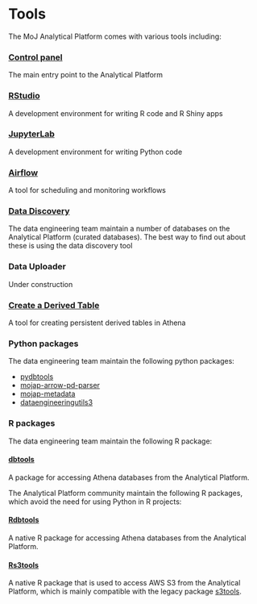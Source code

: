 # Tools

The MoJ Analytical Platform comes with various tools including:

### [Control panel](control-panel.html) 
The main entry point to the Analytical Platform
### [RStudio](rstudio)
A development environment for writing R code and R Shiny apps

### [JupyterLab](jupyterlab) 
A development environment for writing Python code

### [Airflow](airflow) 
A tool for scheduling and monitoring workflows

### [Data Discovery](../data/curated-databases/data-documentation)
The data engineering team maintain a number of databases on the Analytical Platform (curated databases). The best way to find out about these is using the data discovery tool

### Data Uploader
Under construction

### [Create a Derived Table](create-a-derived-table)
A tool for creating persistent derived tables in Athena

### Python packages

The data engineering team maintain the following python packages:

* [pydbtools](https://github.com/moj-analytical-services/pydbtools)
* [mojap-arrow-pd-parser](https://github.com/moj-analytical-services/mojap-arrow-pd-parser)
* [mojap-metadata](https://github.com/moj-analytical-services/mojap-metadata)
* [dataengineeringutils3](https://github.com/moj-analytical-services/dataengineeringutils3)

### R packages

The data engineering team maintain the following R package:

#### [dbtools](https://github.com/moj-analytical-services/dbtools)
A package for accessing Athena databases from the Analytical Platform.

The Analytical Platform community maintain the following R packages, which avoid the need for using Python in R projects:

#### [Rdbtools](https://github.com/moj-analytical-services/Rdbtools)
A native R package for accessing Athena databases from the Analytical Platform.

#### [Rs3tools](https://github.com/moj-analytical-services/Rs3tools)
A native R package that is used to access AWS S3 from the Analytical Platform, which is mainly compatible with the legacy package [s3tools](https://github.com/moj-analytical-services/s3tools).